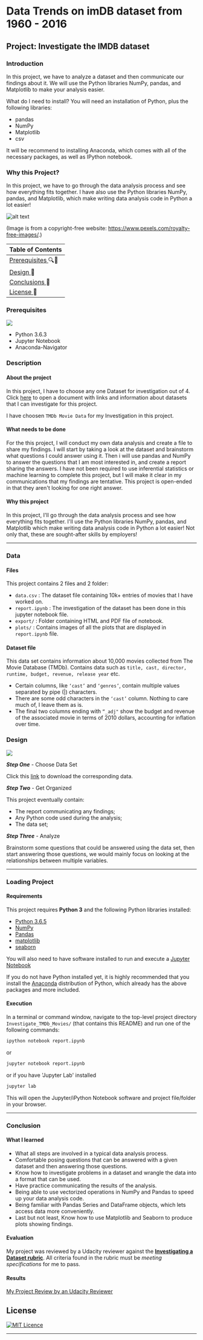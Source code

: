 # Data Trends on imDB dataset from 1960 - 2016

## Project: Investigate the IMDB dataset

### Introduction

In this project, we have to analyze a dataset and then communicate our findings about it.
We will use the Python libraries NumPy, pandas, and Matplotlib to make your analysis easier.

What do I need to install?
You will need an installation of Python, plus the following libraries:
* pandas
* NumPy
* Matplotlib
* csv

It will be recommend to installing Anaconda, which comes with all of the necessary packages, as well as IPython notebook.


### Why this Project?
In this project, we have to go through the data analysis process and see how everything fits together.
I have also use the Python libraries NumPy, pandas, and Matplotlib, which make writing data analysis code in Python a lot easier! 

![alt text](https://images.pexels.com/photos/1260563/pexels-photo-1260563.jpeg?auto=compress&cs=tinysrgb&dpr=2&h=650&w=940)


(Image is from a copyright-free website: https://www.pexels.com/royalty-free-images/.)

| Table of Contents |
| :--- |
| <a href='#Prerequisites'> Prerequisites </a> 🔍📜 | 
| <a href='#Design'> Design </a>  📐 |
| <a href='#Conclusions'> Conclusions </a>  📌 |
| <a href='#License'> License </a> 🔖 |


<a id='Prerequisites'></a>

### Prerequisites


![](https://img.shields.io/badge/platform-ios-green.svg?colorA=abcdef)


- Python 3.6.3
- Jupyter Notebook
- Anaconda-Navigator


### Description

#### About the project

In this project, I have to choose any one Dataset for investigation out of 4. Click [here](https://docs.google.com/document/d/e/2PACX-1vTlVmknRRnfy_4eTrjw5hYGaiQim5ctr9naaRd4V9du2B5bxpd8FEH3KtDgp8qVekw7Cj1GLk1IXdZi/pub?embedded=True) to open a document with links and information about datasets that I can investigate for this project.

I have choosen `TMDb Movie Data` for my Investigation in this project. 

#### What needs to be done

For the this project, I will conduct my own data analysis and create a file to share my findings. I will start by taking a look at the dataset and brainstorm what questions I could answer using it. Then i will use pandas and NumPy to answer the questions that I am most interested in, and create a report sharing the answers. I have not been required to use inferential statistics or machine learning to complete this project, but I will make it clear in my communications that my findings are tentative. This project is open-ended in that they aren't looking for one right answer.

#### Why this project

In this project, I'll go through the data analysis process and see how everything fits together. I'll use the Python libraries NumPy, pandas, and Matplotlib which make writing data analysis code in Python a lot easier! Not only that, these are sought-after skills by employers!

----

### Data

#### Files

This project contains 2 files and 2 folder:
- `data.csv` : The dataset file containing 10k+ entries of movies that I have worked on. 
- `report.ipynb` : The investigation of the dataset has been done in this jupyter notebook file. 
- `export/` : Folder containing HTML and PDF file of notebook.
- `plots/`  : Contains images of all the plots that are displayed in `report.ipynb` file.

#### Dataset file

This data set contains information about 10,000 movies collected from The Movie Database (TMDb). Contains data such as `title, cast, director, runtime, budget, revenue, release year` etc. 
- Certain columns, like `‘cast’` and `‘genres’`, contain multiple values separated by pipe (|) characters.
- There are some odd characters in the `‘cast’` column. Nothing to care much of, I leave them as is.
- The final two columns ending with `“_adj"` show the budget and revenue of the associated movie in terms of 2010 dollars, accounting for inflation over time.


<a id='Design'></a>

### Design


![](https://img.shields.io/badge/language-Python-orange.svg)


**_Step One_** - Choose Data Set


Click this [link](https://docs.google.com/document/d/e/2PACX-1vTlVmknRRnfy_4eTrjw5hYGaiQim5ctr9naaRd4V9du2B5bxpd8FEH3KtDgp8qVekw7Cj1GLk1IXdZi/pub?embedded=True) to download the corresponding data.

**_Step Two_** - Get Organized


This project eventually contain:


- The report communicating any findings;
- Any Python code used during the analysis;
- The data set;


**_Step Three_** - Analyze


Brainstorm some questions that could be answered using the data set, then start answering those questions, we would mainly focus on looking at the relationships between multiple variables. 

-----

### Loading Project

#### Requirements

This project requires **Python 3** and the following Python libraries installed:

- [Python 3.6.5](https://www.python.org/downloads/release/python-365/)
- [NumPy](http://www.numpy.org/)
- [Pandas](http://pandas.pydata.org)
- [matplotlib](http://matplotlib.org/)
- [seaborn](https://seaborn.pydata.org/installing.html)

You will also need to have software installed to run and execute a [Jupyter Notebook](http://jupyter.org/install)

If you do not have Python installed yet, it is highly recommended that you install the [Anaconda](https://www.anaconda.com/download/) distribution of Python, which already has the above packages and more included. 


#### Execution

In a terminal or command window, navigate to the top-level project directory `Investigate_TMDb_Movies/` (that contains this README) and run one of the following commands:

```bash
ipython notebook report.ipynb
```  
or
```bash
jupyter notebook report.ipynb
```

or if you have 'Jupyter Lab' installed
```bash
jupyter lab
```

This will open the Jupyter/iPython Notebook software and project file/folder in your browser.

-----

### Conclusion

#### What I learned

 - What all steps are involved in a typical data analysis process.
 - Comfortable posing questions that can be answered with a given dataset and then answering those questions.
 - Know how to investigate problems in a dataset and wrangle the data into a format that can be used.
 - Have practice communicating the results of the analysis.
 - Being able to use vectorized operations in NumPy and Pandas to speed up your data analysis code.
 - Being familiar with Pandas Series and DataFrame objects, which lets access data more conveniently.
 - Last but not least, Know how to use Matplotlib and Seaborn to produce plots showing findings.
 

#### Evaluation
My project was reviewed by a Udacity reviewer against the **<a href="https://review.udacity.com/#!/projects/3176718735/rubric" target="_blank">Investigating a Dataset rubric</a>**. All criteria found in the rubric must be *meeting specifications* for me to pass.

#### Results
[My Project Review by an Udacity Reviewer](https://review.udacity.com/#!/reviews/989156)


<a id='License'></a>

## License 


[![MIT Licence](https://badges.frapsoft.com/os/mit/mit.svg?v=103)](https://github.com/Shilin0806/Investigate_the_FBI_Gun_Dataset/blob/master/LICENSE)

----
